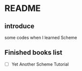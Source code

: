 # README

## introduce

some codes when I learned Scheme

## Finished books list

- [ ] Yet Another Scheme Tutorial
